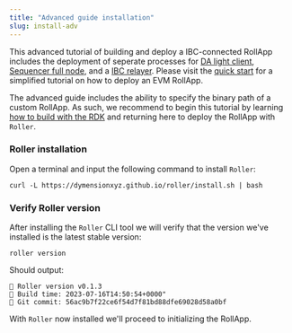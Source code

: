 ```yaml
---
title: "Advanced guide installation"
slug: install-adv
---
```


This advanced tutorial of building and deploy a IBC-connected RollApp includes the deployment of seperate processes for [DA light client](./da-light-client.md), [Sequencer full node](./sequencer.md), and a [IBC relayer](./relayer.md). Please visit the [quick start](../../quick-start/roller-quick/install.md) for a simplified tutorial on how to deploy an EVM RollApp.

The advanced guide includes the ability to specify the binary path of a custom RollApp. As such, we recommend to begin this tutorial by learning [how to build with the RDK](/docs/build/adv-guide/rdk/setup/rdk-repo.md) and returning here to deploy the RollApp with `Roller`.

### Roller installation

Open a terminal and input the following command to install `Roller`:

```
curl -L https://dymensionxyz.github.io/roller/install.sh | bash
```

### Verify Roller version

After installing the `Roller` CLI tool we will verify that the version we've installed is the latest stable version:

```
roller version
```

Should output:

```
💈 Roller version v0.1.3
💈 Build time: 2023-07-16T14:50:54+0000"
💈 Git commit: 56ac9b7f22ce6f54d7f81bd88dfe69028d58a0bf
```

With `Roller` now installed we'll proceed to initializing the RollApp.
